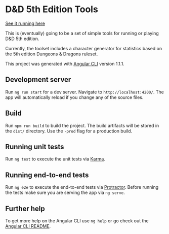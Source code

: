 # D&amp;D 5th Edition Tools

[See it running here](dnd-tools.azurewebsites.net)

This is (eventually) going to be a set of simple tools for running or playing D&D 5th edition.

Currently, the toolset includes a character generator for statistics based on the 5th edition Dungeons & Dragons ruleset.

This project was generated with [Angular CLI](https://github.com/angular/angular-cli) version 1.1.1.

## Development server

Run `ng run start` for a dev server. Navigate to `http://localhost:4200/`. The app will automatically reload if you change any of the source files.

## Build

Run `npm run build` to build the project. The build artifacts will be stored in the `dist/` directory. Use the `-prod` flag for a production build.

## Running unit tests

Run `ng test` to execute the unit tests via [Karma](https://karma-runner.github.io).

## Running end-to-end tests

Run `ng e2e` to execute the end-to-end tests via [Protractor](http://www.protractortest.org/).
Before running the tests make sure you are serving the app via `ng serve`.

## Further help

To get more help on the Angular CLI use `ng help` or go check out the [Angular CLI README](https://github.com/angular/angular-cli/blob/master/README.md).
